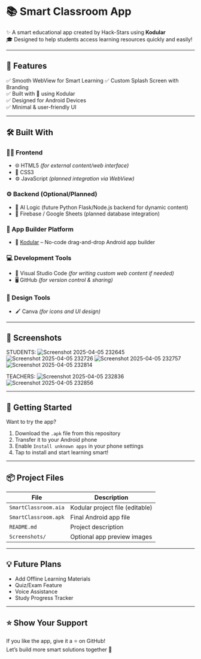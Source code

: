 # 📚 Smart Classroom App

✨ A smart educational app created by Hack-Stars using **Kodular**  
🎓 Designed to help students access learning resources quickly and easily!

---

## 🌟 Features

✅ Smooth WebView for Smart Learning
✅ Custom Splash Screen with Branding  
✅ Built with 💖 using Kodular  
✅ Designed for Android Devices  
✅ Minimal & user-friendly UI

---

## 🛠️ Built With
### 👨‍🎨 Frontend
- 🌐 HTML5 *(for external content/web interface)*
- 🎨 CSS3
- ⚙️ JavaScript *(planned integration via WebView)*

### ⚙️ Backend (Optional/Planned)
- 🧠 AI Logic (future Python Flask/Node.js backend for dynamic content)
- 🔗 Firebase / Google Sheets (planned database integration)

### 📱 App Builder Platform
- 🧩 [Kodular](https://www.kodular.io/) – No-code drag-and-drop Android app builder

### 💻 Development Tools
- 🧠 Visual Studio Code *(for writing custom web content if needed)*
- 🖥️ GitHub *(for version control & sharing)*

### 🎨 Design Tools
- 🖌️ Canva *(for icons and UI design)*

---

## 📱 Screenshots
STUDENTS:
![Screenshot 2025-04-05 232645](https://github.com/user-attachments/assets/923ea21c-da35-47f1-bd8d-e9e24248b223)
![Screenshot 2025-04-05 232726](https://github.com/user-attachments/assets/8b5eb4c8-35d2-4f07-acb4-d988f6e869a0)
![Screenshot 2025-04-05 232757](https://github.com/user-attachments/assets/c7c064c4-effd-491b-8a21-c7e701c41a9e)
![Screenshot 2025-04-05 232814](https://github.com/user-attachments/assets/5ffb68e3-0489-4697-8f37-11cecd7c41fe)

TEACHERS:
![Screenshot 2025-04-05 232836](https://github.com/user-attachments/assets/26dc1b6d-61c3-402c-b6fd-916e4f204a2e)
![Screenshot 2025-04-05 232856](https://github.com/user-attachments/assets/94cbbaff-71cf-458e-9f93-870eaf9b03d9)

---

## 🚀 Getting Started

Want to try the app?

1. Download the `.apk` file from this repository
2. Transfer it to your Android phone
3. Enable `Install unknown apps` in your phone settings
4. Tap to install and start learning smart!

---

## 📦 Project Files

| File | Description |
|------|-------------|
| `SmartClassroom.aia` | Kodular project file (editable) |
| `SmartClassroom.apk` | Final Android app file |
| `README.md` | Project description |
| `Screenshots/` | Optional app preview images |

---

## 💡 Future Plans

- Add Offline Learning Materials  
- Quiz/Exam Feature  
- Voice Assistance  
- Study Progress Tracker

---

## ⭐ Show Your Support

If you like the app, give it a ⭐ on GitHub!  
Let’s build more smart solutions together 💫

